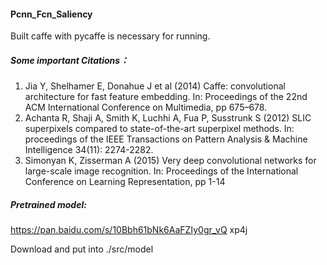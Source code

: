 #### Pcnn_Fcn_Saliency



Built caffe with pycaffe is necessary for running.



##### Some important Citations：

1. Jia Y, Shelhamer E, Donahue J et al (2014) Caffe: convolutional architecture for fast feature embedding. In: Proceedings of the 22nd ACM International Conference on Multimedia, pp 675–678.
2. Achanta R, Shaji A, Smith K, Luchhi A, Fua P, Susstrunk S (2012) SLIC superpixels compared to state-of-the-art superpixel methods. In: proceedings of the IEEE Transactions on Pattern Analysis & Machine Intelligence 34(11): 2274-2282.
3. Simonyan K, Zisserman A (2015) Very deep convolutional networks for large-scale image recognition. In: Proceedings of the International Conference on Learning Representation, pp 1-14



##### Pretrained model:

https://pan.baidu.com/s/10Bbh61bNk6AaFZIy0gr_vQ xp4j

Download and put into ./src/model 